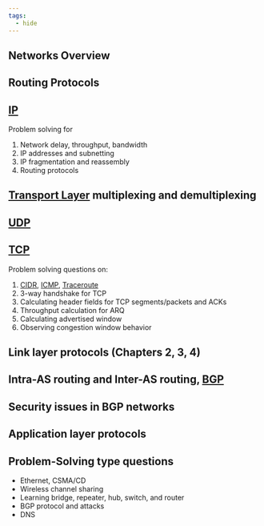 ```yaml
---
tags:
  - hide
---
```

## Networks Overview

## Routing Protocols

## [IP](IP/IP.md)

Problem solving for
1. Network delay, throughput, bandwidth
2. IP addresses and subnetting
3. IP fragmentation and reassembly
4. Routing protocols

## [Transport Layer](OSI%20layers/Transport%20Layer.md) multiplexing and demultiplexing
## [UDP](UDP.md)
## [TCP](TCP/TCP.md)

Problem solving questions on:
1. [CIDR](IP/CIDR.md), [ICMP](ICMP/ICMP.md), [Traceroute](ICMP/Traceroute.md)
2. 3-way handshake for TCP
3. Calculating header fields for TCP segments/packets and ACKs
4. Throughput calculation for ARQ
5. Calculating advertised window
6. Observing congestion window behavior

## Link layer protocols (Chapters 2, 3, 4)

## Intra-AS routing and Inter-AS routing, [BGP](Inter-Domain%20Routing/BGP.md)

## Security issues in BGP networks

## Application layer protocols

## Problem-Solving type questions

- Ethernet, CSMA/CD
- Wireless channel sharing
- Learning bridge, repeater, hub, switch, and router
- BGP protocol and attacks
- DNS